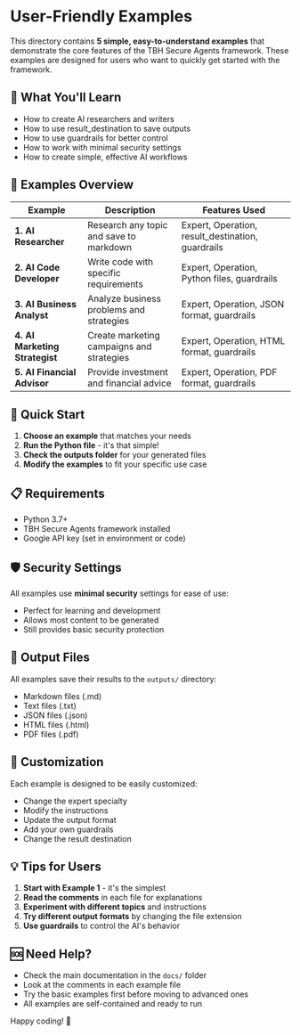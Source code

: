 # User-Friendly Examples

This directory contains **5 simple, easy-to-understand examples** that demonstrate the core features of the TBH Secure Agents framework. These examples are designed for users who want to quickly get started with the framework.

## 🎯 **What You'll Learn**

- How to create AI researchers and writers
- How to use result_destination to save outputs
- How to use guardrails for better control
- How to work with minimal security settings
- How to create simple, effective AI workflows

## 📁 **Examples Overview**

| Example | Description | Features Used |
|---------|-------------|---------------|
| **1. AI Researcher** | Research any topic and save to markdown | Expert, Operation, result_destination, guardrails |
| **2. AI Code Developer** | Write code with specific requirements | Expert, Operation, Python files, guardrails |
| **3. AI Business Analyst** | Analyze business problems and strategies | Expert, Operation, JSON format, guardrails |
| **4. AI Marketing Strategist** | Create marketing campaigns and strategies | Expert, Operation, HTML format, guardrails |
| **5. AI Financial Advisor** | Provide investment and financial advice | Expert, Operation, PDF format, guardrails |

## 🚀 **Quick Start**

1. **Choose an example** that matches your needs
2. **Run the Python file** - it's that simple!
3. **Check the outputs folder** for your generated files
4. **Modify the examples** to fit your specific use case

## 📋 **Requirements**

- Python 3.7+
- TBH Secure Agents framework installed
- Google API key (set in environment or code)

## 🛡️ **Security Settings**

All examples use **minimal security** settings for ease of use:
- Perfect for learning and development
- Allows most content to be generated
- Still provides basic security protection

## 📂 **Output Files**

All examples save their results to the `outputs/` directory:
- Markdown files (.md)
- Text files (.txt)
- JSON files (.json)
- HTML files (.html)
- PDF files (.pdf)

## 🔧 **Customization**

Each example is designed to be easily customized:
- Change the expert specialty
- Modify the instructions
- Update the output format
- Add your own guardrails
- Change the result destination

## 💡 **Tips for Users**

1. **Start with Example 1** - it's the simplest
2. **Read the comments** in each file for explanations
3. **Experiment with different topics** and instructions
4. **Try different output formats** by changing the file extension
5. **Use guardrails** to control the AI's behavior

## 🆘 **Need Help?**

- Check the main documentation in the `docs/` folder
- Look at the comments in each example file
- Try the basic examples first before moving to advanced ones
- All examples are self-contained and ready to run

Happy coding! 🎉
